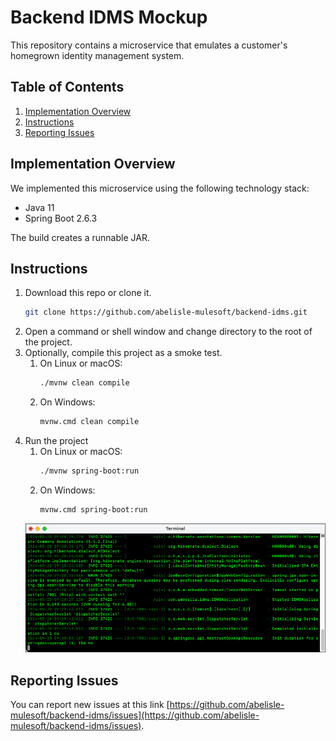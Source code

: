 # Backend IDMS Mockup

This repository contains a microservice that emulates a customer's homegrown identity management system.

## Table of Contents
1. [Implementation Overview](#implementation-overview)
2. [Instructions](#instructions)
3. [Reporting Issues](#reporting-issues)

## Implementation Overview
We implemented this microservice using the following technology stack:
- Java 11
- Spring Boot 2.6.3

The build creates a runnable JAR.

## Instructions
1. Download this repo or clone it.
    ```sh
    git clone https://github.com/abelisle-mulesoft/backend-idms.git
    ```
2. Open a command or shell window and change directory to the root of the project.
3. Optionally, compile this project as a smoke test.
    1. On Linux or macOS:
        ```sh
        ./mvnw clean compile
        ```
    2. On Windows:
        ```sh 
        mvnw.cmd clean compile
        ```
4. Run the project
    1. On Linux or macOS:
        ```sh
        ./mvnw spring-boot:run
        ```
    2. On Windows:
        ```sh 
        mvnw.cmd spring-boot:run
        ```
   ![Running project screenshot](assets/img/readme-running-project.png)

## Reporting Issues

You can report new issues at this link [https://github.com/abelisle-mulesoft/backend-idms/issues](https://github.com/abelisle-mulesoft/backend-idms/issues).
